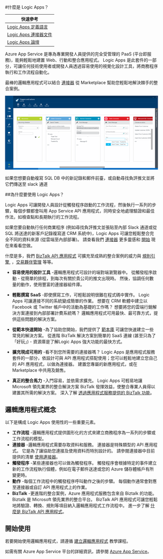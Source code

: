 <properties 
    pageTitle="什麼是 Logic Apps？" 
    description="深入了解應用程式服務 Logic Apps" 
    authors="kevinlam1" 
    manager="dwrede" 
    editor="" 
    services="app-service\logic" 
    documentationCenter=""/>

<tags
    ms.service="app-service-logic"
    ms.workload="na"
    ms.tgt_pltfrm="na"
    ms.devlang="na"
    ms.topic="article"
    ms.date="10/08/2015"
    ms.author="klam"/>

#什麼是 Logic Apps？

| 快速參考 |
| --------------- |
| [Logic Apps 定義語言](https://msdn.microsoft.com/library/azure/dn948512.aspx?f=255&MSPPError=-2147217396) |
| [Logic Apps 連接器文件](https://azure.microsoft.com/documentation/articles/app-service-logic-connectors-list/) |
| [Logic Apps 論壇](https://social.msdn.microsoft.com/Forums/en-US/home?forum=azurelogicapps) |

Azure App Service 是專為專業開發人員提供的完全受管理的 PaaS (平台即服務)，能夠輕鬆地建置 Web、行動和整合應用程式。 Logic Apps 是此套件的一部分，可讓任何技術使用者或開發人員透過容易使用的視覺化設計工具，將商務程序執行和工作流程自動化。

最棒的邏輯應用程式可以結合 [連接器][connectors] 從 Marketplace 幫助您輕鬆地解決棘手的整合案例。

![流程應用程式設計工具](./media/app-service-logic-what-are-logic-apps/Designer.png)

如果您想要自動複寫 SQL DB 中的新記錄和郵件前臺，或自動尋找負評推文並將它們傳送至 slack 通道 

##為什麼要使用 Logic Apps？

Logic Apps 可讓開發人員設計從觸發程序啟動的工作流程，然後執行一系列的步驟，每個步驟都會叫用 App Service API 應用程式，同時安全地處理驗證和最佳作法，如檢查點和長期執行的工作流程。

如果您要自動執行任何商業程序 (例如尋找負評推文並張貼至內部 Slack 通道或從 SQL 將送達的新客戶記錄複寫道 CRM 系統中)，Logic Apps 可讓您輕鬆整合完全不同的資料來源 (從雲端至內部部署)。 請查看我們 [連接器][connectors] 更多靈感和 [開始][create] 現在來看看您做。 

什麼是多，我們 [BizTalk API 應用程式][biztalk] 可擴充至成熟的整合案例的威力與 [規則引擎][rules], ，[交易夥伴管理][tpm] 等等。

- **容易使用的設計工具** -邏輯應用程式可設計的端對端瀏覽器中。 從觸發程序啟動 - 從簡單的排程，到每次有關於貴公司的推文出現時。 然後，協調任何數量的動作，使用豐富的連接器組件庫。

- **輕鬆撰寫 SaaS** -即使撰寫工作，可輕鬆說明很難在程式碼中實作。 Logic Apps 可讓連接不同的系統變成簡單的作業。 想要在 CRM 軟體中建立以 Facebook 或 Twitter 帳戶中的活動為基礎的工作嗎？ 想要將您的雲端行銷解決方案連接到內部部署計費系統嗎？ 邏輯應用程式可用最快、最可靠方式，提供這些問題的解決方案。

- **從範本快速開始** -為了協助您開始，我們提供了 [範本庫][templates] 可讓您快速建立一些常見的解決方案。 從進階 BizTalk 解決方案到簡單的 SaaS 連線 (甚至只為了「好玩」) - 資源庫是了解Logic Apps 強大功能的最快方式。

- **擴充現成可用的** -看不到您所需要的連接器嗎？ Logic Apps 是應用程式服務套件的一部分，依設計可與 API 應用程式搭配使用；您可以輕鬆地建立您自己的 API 應用程式，以做為連接器。 建置您專屬的新應用程式，或在 Marketplace 中共用及銷售。

- **真正的整合馬力** -入門容易，並依需求擴充。 Logic Apps 可輕易地讓 Microsoft 領先業界的整合解決方案 BizTalk 發揮效益，使整合專業人員得以建置其所需的解決方案。 深入了解 [透過應用程式服務提供的 BizTalk 功能][biztalk]。

## 邏輯應用程式概念

以下是構成 Logic Apps 使用性的一些重要元素。 

- **工作流程** -邏輯應用程式提供圖形化的方式來建立商務程序為一系列的步驟或工作流程的模型。
- **連接器** -邏輯應用程式需要存取資料和服務。 連接器是特殊類型的 API 應用程式。 它是為了讓協助您連接及使用資料而特別設計的。 請參閱連接器中目前提供的清單 [使用連接器][connectors]。
- **觸發程序** -某些連接器也可以做為觸發程序。 觸發程序會根據特定的事件建立新的工作流程執行個體，例如在電子郵件送達或您的 Azure 儲存體帳戶有所變更時。
-  **動作** -每個工作流程中的觸發程序呼叫動作之後的步驟。 每個動作通常會對應至連接器或自訂 API 應用程式上的作業。
- **BizTalk** -更進階的整合案例，Azure 應用程式服務包含來自 Biztalk 的功能。 Biztalk 是 Microsoft 領先業界的整合平台。 BizTalk API 應用程式可讓您輕鬆地將驗證、轉換、規則等項目納入邏輯應用程式工作流程中。 進一步了解 [什麼是 BizTalk API 應用程式][biztalk]。

## 開始使用

若要開始使用邏輯應用程式，請遵循 [建立邏輯應用程式][create] 教學課程。

如需有關 Azure App Service 平台的詳細資訊，請參閱 [Azure App Service][appservice]。

[biztalk]: app-service-logic-what-are-biztalk-api-apps.md
[appservice]: ../app-service/app-service-value-prop-what-is.md
[create]: app-service-logic-create-a-logic-app.md
[connectors]: app-service-logic-connectors-list.md
[tpm]: app-service-logic-create-a-trading-partner-agreement.md
[rules]: app-service-logic-use-biztalk-rules.md
[templates]: app-service-logic-use-logic-app-templates.md
 



